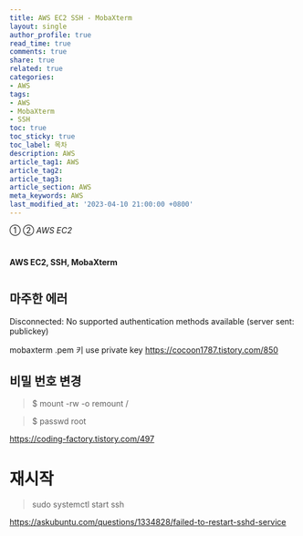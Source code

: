 ```yaml
---
title: AWS EC2 SSH - MobaXterm
layout: single
author_profile: true
read_time: true
comments: true
share: true
related: true
categories:
- AWS
tags:
- AWS
- MobaXterm
- SSH
toc: true
toc_sticky: true
toc_label: 목차
description: AWS
article_tag1: AWS
article_tag2: 
article_tag3: 
article_section: AWS
meta_keywords: AWS
last_modified_at: '2023-04-10 21:00:00 +0800'
---
```

① ② *AWS EC2* 

# 

**AWS EC2, SSH, MobaXterm**

#

## 마주한 에러

Disconnected: No supported authentication methods available (server sent: publickey)

mobaxterm
.pem 키 use private key 
https://cocoon1787.tistory.com/850

## 비밀 번호 변경

> $ mount -rw -o remount /

>$ passwd root

https://coding-factory.tistory.com/497

# 재시작 
> sudo systemctl start ssh

https://askubuntu.com/questions/1334828/failed-to-restart-sshd-service
